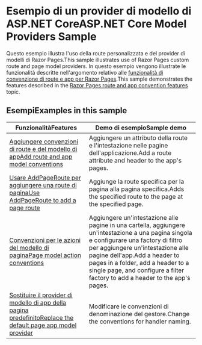 # <a name="aspnet-core-model-providers-sample"></a><span data-ttu-id="03586-101">Esempio di un provider di modello di ASP.NET Core</span><span class="sxs-lookup"><span data-stu-id="03586-101">ASP.NET Core Model Providers Sample</span></span>

<span data-ttu-id="03586-102">Questo esempio illustra l'uso della route personalizzata e del provider di modelli di Razor Pages.</span><span class="sxs-lookup"><span data-stu-id="03586-102">This sample illustrates use of Razor Pages custom route and page model providers.</span></span> <span data-ttu-id="03586-103">In questo esempio vengono illustrate le funzionalità descritte nell'argomento relativo alle [funzionalità di convenzione di route e app per Razor Pages](https://docs.microsoft.com/aspnet/core/mvc/razor-pages/razor-pages-convention-features).</span><span class="sxs-lookup"><span data-stu-id="03586-103">This sample demonstrates the features described in the [Razor Pages route and app convention features](https://docs.microsoft.com/aspnet/core/mvc/razor-pages/razor-pages-convention-features) topic.</span></span>

## <a name="examples-in-this-sample"></a><span data-ttu-id="03586-104">Esempi</span><span class="sxs-lookup"><span data-stu-id="03586-104">Examples in this sample</span></span>

| <span data-ttu-id="03586-105">Funzionalità</span><span class="sxs-lookup"><span data-stu-id="03586-105">Features</span></span> | <span data-ttu-id="03586-106">Demo di esempio</span><span class="sxs-lookup"><span data-stu-id="03586-106">Sample demo</span></span> |
| -------- | ----------- |
| [<span data-ttu-id="03586-107">Aggiungere convenzioni di route e del modello di app</span><span class="sxs-lookup"><span data-stu-id="03586-107">Add route and app model conventions</span></span>](https://docs.microsoft.com/aspnet/core/mvc/razor-pages/razor-pages-convention-features#add-route-and-app-model-conventions) | <span data-ttu-id="03586-108">Aggiungere un attributo della route e l'intestazione nelle pagine dell'applicazione.</span><span class="sxs-lookup"><span data-stu-id="03586-108">Add a route attribute and header to the app's pages.</span></span> |
| [<span data-ttu-id="03586-109">Usare AddPageRoute per aggiungere una route di pagina</span><span class="sxs-lookup"><span data-stu-id="03586-109">Use AddPageRoute to add a page route</span></span>](https://docs.microsoft.com/aspnet/core/mvc/razor-pages/razor-pages-convention-features#configure-a-page-route) | <span data-ttu-id="03586-110">Aggiunge la route specifica per la pagina alla pagina specifica.</span><span class="sxs-lookup"><span data-stu-id="03586-110">Adds the specified route to the page at the specified page.</span></span> |
| [<span data-ttu-id="03586-111">Convenzioni per le azioni del modello di pagina</span><span class="sxs-lookup"><span data-stu-id="03586-111">Page model action conventions</span></span>](https://docs.microsoft.com/aspnet/core/mvc/razor-pages/razor-pages-convention-features#page-model-action-conventions) | <span data-ttu-id="03586-112">Aggiungere un'intestazione alle pagine in una cartella, aggiungere un'intestazione a una pagina singola e configurare una factory di filtro per aggiungere un'intestazione alle pagine dell'app.</span><span class="sxs-lookup"><span data-stu-id="03586-112">Add a header to pages in a folder, add a header to a single page, and configure a filter factory to add a header to the app's pages.</span></span> |
| [<span data-ttu-id="03586-113">Sostituire il provider di modello di app della pagina predefinito</span><span class="sxs-lookup"><span data-stu-id="03586-113">Replace the default page app model provider</span></span>](https://docs.microsoft.com/aspnet/core/mvc/razor-pages/razor-pages-convention-features#replace-the-default-page-app-model-provider) | <span data-ttu-id="03586-114">Modificare le convenzioni di denominazione del gestore.</span><span class="sxs-lookup"><span data-stu-id="03586-114">Change the conventions for handler naming.</span></span> |
